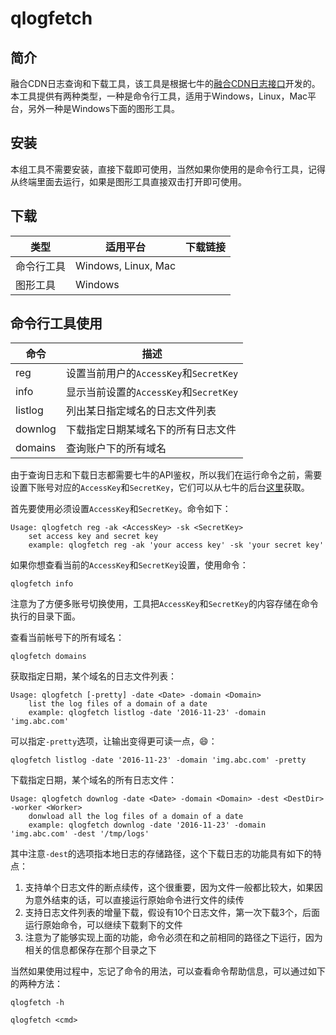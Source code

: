 # qlogfetch

## 简介

融合CDN日志查询和下载工具，该工具是根据七牛的[融合CDN日志接口](http://developer.qiniu.com/article/fusion/api/log.html)开发的。
本工具提供有两种类型，一种是命令行工具，适用于Windows，Linux，Mac平台，另外一种是Windows下面的图形工具。

## 安装

本组工具不需要安装，直接下载即可使用，当然如果你使用的是命令行工具，记得从终端里面去运行，如果是图形工具直接双击打开即可使用。

##  下载

|类型|适用平台|下载链接|
|----|-------|------|
|命令行工具|Windows, Linux, Mac|[]()|
|图形工具|Windows|[]()|

## 命令行工具使用

|命令|描述|
|------|----------|
|reg|设置当前用户的`AccessKey`和`SecretKey`|
|info|显示当前设置的`AccessKey`和`SecretKey`|
|listlog|列出某日指定域名的日志文件列表|
|downlog|下载指定日期某域名下的所有日志文件|
|domains|查询账户下的所有域名|

由于查询日志和下载日志都需要七牛的API鉴权，所以我们在运行命令之前，需要设置下账号对应的`AccessKey`和`SecretKey`，它们可以从七牛的后台[这里](https://portal.qiniu.com/user/key)获取。

首先要使用必须设置`AccessKey`和`SecretKey`。命令如下：

```
Usage: qlogfetch reg -ak <AccessKey> -sk <SecretKey>
	set access key and secret key
	example: qlogfetch reg -ak 'your access key' -sk 'your secret key'
```

如果你想查看当前的`AccessKey`和`SecretKey`设置，使用命令：

```
qlogfetch info
```

注意为了方便多账号切换使用，工具把`AccessKey`和`SecretKey`的内容存储在命令执行的目录下面。

查看当前帐号下的所有域名：

```
qlogfetch domains
```

获取指定日期，某个域名的日志文件列表：

```
Usage: qlogfetch [-pretty] -date <Date> -domain <Domain>
	list the log files of a domain of a date
	example: qlogfetch listlog -date '2016-11-23' -domain 'img.abc.com'
```

可以指定`-pretty`选项，让输出变得更可读一点，😄：

```
qlogfetch listlog -date '2016-11-23' -domain 'img.abc.com' -pretty
```

下载指定日期，某个域名的所有日志文件：

```
Usage: qlogfetch downlog -date <Date> -domain <Domain> -dest <DestDir> -worker <Worker>
	donwload all the log files of a domain of a date
	example: qlogfetch downlog -date '2016-11-23' -domain 'img.abc.com' -dest '/tmp/logs'
```
其中注意`-dest`的选项指本地日志的存储路径，这个下载日志的功能具有如下的特点：

1. 支持单个日志文件的断点续传，这个很重要，因为文件一般都比较大，如果因为意外结束的话，可以直接运行原始命令进行文件的续传
2. 支持日志文件列表的增量下载，假设有10个日志文件，第一次下载3个，后面运行原始命令，可以继续下载剩下的文件
3. 注意为了能够实现上面的功能，命令必须在和之前相同的路径之下运行，因为相关的信息都保存在那个目录之下

当然如果使用过程中，忘记了命令的用法，可以查看命令帮助信息，可以通过如下的两种方法：

```
qlogfetch -h
```

```
qlogfetch <cmd>
```

